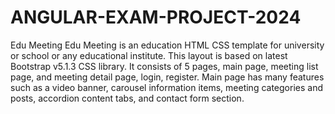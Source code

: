 # ANGULAR-EXAM-PROJECT-2024

Edu Meeting
Edu Meeting is an education HTML CSS template for university or school or any educational institute. This layout is based on latest Bootstrap v5.1.3 CSS library. It consists of 5 pages, main page, meeting list page, and meeting detail page, login, register. Main page has many features such as a video banner, carousel information items, meeting categories and posts, accordion content tabs, and contact form section.

